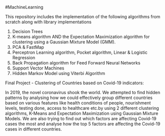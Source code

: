 #MachineLearning

This repository includes the implementation of the following algorithms from scratch along with library implementations
1. Decision Trees
2. K-means algorithm AND the Expectation Maximization algorithm for clustering using a
   Gaussian Mixture Model (GMM).
3. PCA & FastMap
4. Perceptron Learning algorithm, Pocket algorithm, Linear & Logistic Regression
5. Back Propagation algorithm for Feed Forward Neural Networks
6. Support Vector Machines
7. Hidden Markov Model using Viterbi Algorithm

Final Project - Clustering of Countries based on Covid-19 indicators:

In 2019, the novel coronavirus shook the world. We attempted to find hidden patterns by analysing how we could  effectively group different countries based on various features like health conditions of people, nourishment  levels, testing done, access to healthcare etc.by using 2 different clustering algorithms, K-Means and Expectation Maximization using Gaussian Mixture Models. We are also trying to find out which factors are affecting Covid-19 cases the most and analyse how the top 5 factors are affecting the Covid-19 cases in different countries.
